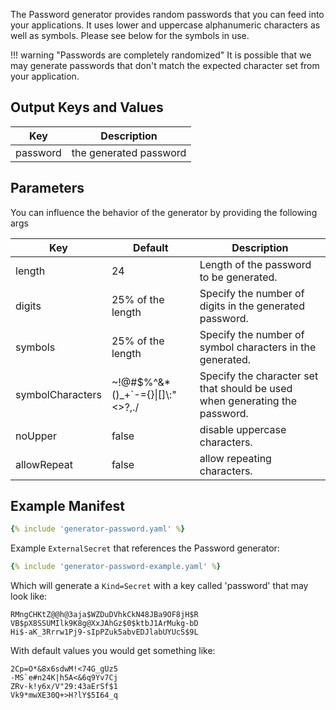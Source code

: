 The Password generator provides random passwords that you can feed into your applications. It uses lower and uppercase alphanumeric characters as well as symbols. Please see below for the symbols in use.

!!! warning "Passwords are completely randomized"
    It is possible that we may generate passwords that don't match the expected character set from your application.

## Output Keys and Values

| Key      | Description            |
| -------- | ---------------------- |
| password | the generated password |

## Parameters

You can influence the behavior of the generator by providing the following args

| Key              | Default                            | Description                                                                 |
| ---------------- | ---------------------------------- | --------------------------------------------------------------------------- |
| length           | 24                                 | Length of the password to be generated.                                     |
| digits           | 25% of the length                  | Specify the number of digits in the generated password.                     |
| symbols          | 25% of the length                  | Specify the number of symbol characters in the generated.                   |
| symbolCharacters | ~!@#$%^&\*()\_+`-={}\|[]\\:"<>?,./ | Specify the character set that should be used when generating the password. |
| noUpper          | false                              | disable uppercase characters.                                               |
| allowRepeat      | false                              | allow repeating characters.                                                 |

## Example Manifest

```yaml
{% include 'generator-password.yaml' %}
```

Example `ExternalSecret` that references the Password generator:
```yaml
{% include 'generator-password-example.yaml' %}
```

Which will generate a `Kind=Secret` with a key called 'password' that may look like:

```
RMngCHKtZ@@h@3aja$WZDuDVhkCkN48JBa9OF8jH$R
VB$pX8SSUMIlk9K8g@XxJAhGz$0$ktbJ1ArMukg-bD
Hi$-aK_3Rrrw1Pj9-sIpPZuk5abvEDJlabUYUcS$9L
```

With default values you would get something like:

```
2Cp=O*&8x6sdwM!<74G_gUz5
-MS`e#n24K|h5A<&6q9Yv7Cj
ZRv-k!y6x/V"29:43aErSf$1
Vk9*mwXE30Q+>H?lY$5I64_q
```
